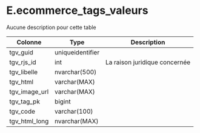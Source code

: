 # E.ecommerce_tags_valeurs

Aucune description pour cette table

Colonne|Type|Description
---|---|---
tgv_guid|uniqueidentifier|
tgv_rjs_id|int|La raison juridique concernée 
tgv_libelle|nvarchar(500)|
tgv_html|varchar(MAX)|
tgv_image_url|varchar(MAX)|
tgv_tag_pk|bigint|
tgv_code|varchar(100)|
tgv_html_long|nvarchar(MAX)|
